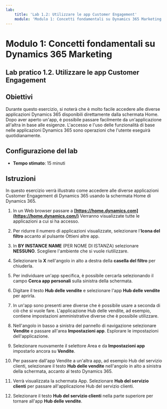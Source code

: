 ```yaml
---
lab:
    title: 'Lab 1.2: Utilizzare le app Customer Engagement'
    module: 'Modulo 1: Concetti fondamentali su Dynamics 365 Marketing'
---
```


Modulo 1: Concetti fondamentali su Dynamics 365 Marketing
========================

## Lab pratico 1.2. Utilizzare le app Customer Engagement 

## Obiettivi

Durante questo esercizio, si noterà che è molto facile accedere alle diverse applicazioni Dynamics 365 disponibili direttamente dalla schermata Home. Dopo aver aperto un'app, è possibile passare facilmente da un'applicazione all'altra in base alle esigenze. L'accesso e l'uso delle funzionalità di base nelle applicazioni Dynamics 365 sono operazioni che l'utente eseguirà quotidianamente.


## Configurazione del lab

  - **Tempo stimato**: 15 minuti

## Istruzioni

In questo esercizio verrà illustrato come accedere alle diverse applicazioni Customer Engagement di Dynamics 365 usando la schermata Home di Dynamics 365. 

1. In un Web browser passare a **[https://home.dynamics.com](https://home.dynamics.com/)** Verranno visualizzate tutte le applicazioni a cui si ha accesso. 

2. Per ridurre il numero di applicazioni visualizzate, selezionare l'**Icona del filtro** accanto al pulsante Ottieni altre app. 

3. In **BY INSTANCE NAME** (PER NOME DI ISTANZA) selezionare **NESSUNO**. Scegliere l'ambiente che si vuole riutilizzare. 

4. Selezionare la **X** nell'angolo in alto a destra della **casella del filtro** per chiuderla. 

5. Per individuare un'app specifica, è possibile cercarla selezionando il campo **Cerca app personali** sulla sinistra della schermata. 

6. Digitare il testo **Hub delle vendite** e selezionare l'app **Hub delle vendite** per aprirla. 

7. In un'app sono presenti aree diverse che è possibile usare a seconda di ciò che si vuole fare. L'applicazione Hub delle vendite, ad esempio, contiene impostazioni amministrative diverse che è possibile utilizzare. 

8. Nell'angolo in basso a sinistra del pannello di navigazione selezionare **Vendite** e passare all'area **Impostazioni app**. Esplorare le impostazioni dell'applicazione.

9. Selezionare nuovamente il selettore Area e da **Impostazioni app** impostarlo ancora su **Vendite**.

10. Per passare dall'app Vendite a un'altra app, ad esempio Hub del servizio clienti, selezionare il testo **Hub delle vendite** nell'angolo in alto a sinistra della schermata, accanto al testo Dynamics 365. 

11. Verrà visualizzata la schermata App. Selezionare **Hub del servizio clienti** per passare all'applicazione Hub del servizio clienti. 

12. Selezionare il testo **Hub del servizio clienti** nella parte superiore per tornare all'app **Hub delle vendite**. 
